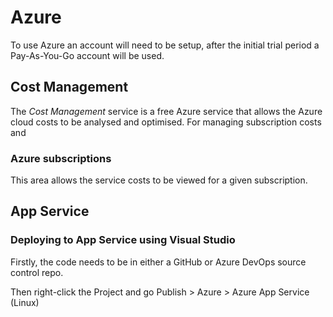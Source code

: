 # Azure

To use Azure an account will need to be setup, after the initial trial period a Pay-As-You-Go account will be used.

## Cost Management
The _Cost Management_ service is a free Azure service that allows the Azure cloud costs to be analysed and optimised.
For managing subscription costs and 

### Azure subscriptions
This area allows the service costs to be viewed for a given subscription.

## App Service

### Deploying to App Service using Visual Studio
Firstly, the code needs to be in either a GitHub or Azure DevOps source control repo.

Then right-click the Project and go Publish > Azure > Azure App Service (Linux)

